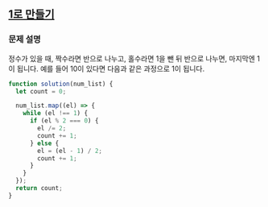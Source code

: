 ## <a href='https://school.programmers.co.kr/learn/courses/30/lessons/181880'>1로 만들기

</a>

### 문제 설명

정수가 있을 때, 짝수라면 반으로 나누고, 홀수라면 1을 뺀 뒤 반으로 나누면, 마지막엔 1이 됩니다. 예를 들어 10이 있다면 다음과 같은 과정으로 1이 됩니다.

```javascript
function solution(num_list) {
  let count = 0;

  num_list.map((el) => {
    while (el !== 1) {
      if (el % 2 === 0) {
        el /= 2;
        count += 1;
      } else {
        el = (el - 1) / 2;
        count += 1;
      }
    }
  });
  return count;
}
```
